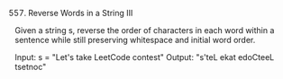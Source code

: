 557. Reverse Words in a String III

Given a string s, reverse the order of characters in each word within a sentence while still preserving whitespace and initial word order.


Input: s = "Let's take LeetCode contest"
Output: "s'teL ekat edoCteeL tsetnoc"
